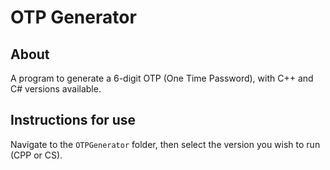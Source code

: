 # OTP Generator

## About

A program to generate a 6-digit OTP (One Time Password), with C++ and C# versions available.

## Instructions for use

Navigate to the `OTPGenerator` folder, then select the version you wish to run (CPP or CS).
